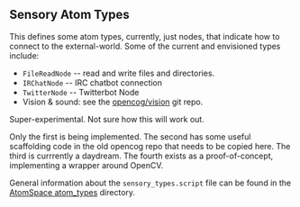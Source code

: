 
Sensory Atom Types
------------------
This defines some atom types, currently, just nodes, that indicate
how to connect to the external-world. Some of the current and
envisioned types include:

* `FileReadNode` -- read and write files and directories.
* `IRChatNode` -- IRC chatbot connection
* `TwitterNode` -- Twitterbot Node
* Vision & sound: see the [opencog/vision](https://github.com/opencog/vision)
  git repo.

Super-experimental. Not sure how this will work out.

Only the first is being implemented.  The second has some useful
scaffolding code in the old opencog repo that needs to be copied here.
The third is currrently a daydream. The fourth exists as a
proof-of-concept, implementing a wrapper around OpenCV.

General information about the `sensory_types.script` file can be found
in the 
[AtomSpace atom_types](https://github.com/opencog/atomspace/tree/master/opencog/atoms/atom_types)
directory.
